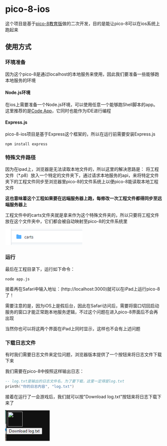 # pico-8-ios
这个项目是基于[pico-8教育版](https://www.pico-8-edu.com/)做的二次开发，目的是能让pico-8可以在ios系统上跑起来
## 使用方式
### 环境准备
因为这个pico-8是通过localhost的本地服务来使用，因此我们要准备一些能够跑本地服务的环境
#### Node.js环境
在ios上需要准备一个Node.js环境，可以使用任意一个能够跑Shell脚本的app。这里推荐的是[Code App](https://github.com/thebaselab/codeapp)，它同时也能作为IDE进行编程
#### Express.js
pico-8-ios项目是基于Express这个框架的，所以在运行前需要安装Express.js
```shell
npm install express
```
### 特殊文件路径
因为在ipad上，浏览器是无法读取本地文件的，所以这里的解决思路是：
将工程文件（*.p8）放入一个特定的文件夹下，通过请求本地服务的api，来将特定文件夹下的工程文件同步至浏览器里pico-8的文件系统上以便pico-8能读取本地工程文件

**这也意味着这个工程如果要在远端服务器上跑，每修改一次工程文件都得同步至远端服务器上**

工程文件中的carts文件夹就是拿来作为这个特殊文件夹的，所以只要将工程文件放在这个文件夹中，它们都会被自动映射至pico-8的文件系统里

![carts文件夹](/doc/carts.PNG)
### 运行
最后在工程目录下，运行如下命令：
```shell
node app.js
```
接着再在Safari中输入地址：(http://localhost:3000)就可以在iPad上运行pico-8了！

需要注意的是，因为iOS上是假后台，因此在Safari访问后，需要将窗口切回启动服务的窗口才能正常跑本地服务逻辑，不过这个问题在进入pico-8界面后不会再出现

当然你也可以将这两个界面在iPad上同时显示，这样也不会有上述问题
### 下载日志文件
有时我们需要日志文件来定位问题，浏览器版本提供了一个按钮来将日志文件下载下来

我们需要在pico-8中按照这样输出日志：
```lua
-- log.txt是输出的日志文件名，为了要下载，这里一定得是log.txt
printh("你的日志内容", "log.txt")
```
接着在运行了一会游戏后，我们就可以按"Download log.txt"按钮来将日志下载下来了

![下载日志](/doc/download_log.PNG)